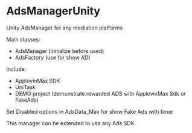 # AdsManagerUnity
Unity AdsManager for any mediation platforms

Main classes:
- AdsManager (initialize before used)
- AdsFactory (use for show AD)

Include:
- ApplovinMax SDK
- UniTask
- DEMO project (demonstrate rewarded ADS with ApplovinMax Sdk or FakeAds)

Set Disabled options in AdsData_Max for show Fake Ads with timer

This manager can be extended to use any Ads SDK.
